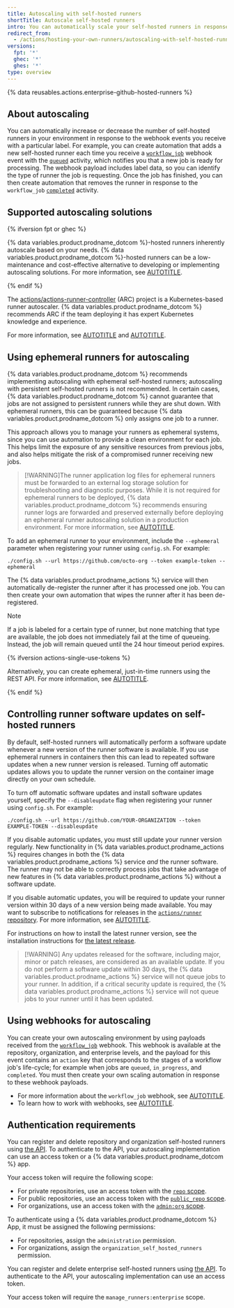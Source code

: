 ```yaml
---
title: Autoscaling with self-hosted runners
shortTitle: Autoscale self-hosted runners
intro: You can automatically scale your self-hosted runners in response to webhook events.
redirect_from:
  - /actions/hosting-your-own-runners/autoscaling-with-self-hosted-runners
versions:
  fpt: '*'
  ghec: '*'
  ghes: '*'
type: overview
---
```


{% data reusables.actions.enterprise-github-hosted-runners %}

## About autoscaling

You can automatically increase or decrease the number of self-hosted runners in your environment in response to the webhook events you receive with a particular label. For example, you can create automation that adds a new self-hosted runner each time you receive a [`workflow_job`](/webhooks-and-events/webhooks/webhook-events-and-payloads#workflow_job) webhook event with the [`queued`](/webhooks-and-events/webhooks/webhook-events-and-payloads#workflow_job) activity, which notifies you that a new job is ready for processing. The webhook payload includes label data, so you can identify the type of runner the job is requesting. Once the job has finished, you can then create automation that removes the runner in response to the `workflow_job` [`completed`](/webhooks-and-events/webhooks/webhook-events-and-payloads#workflow_job) activity.

## Supported autoscaling solutions

{% ifversion fpt or ghec %}

{% data variables.product.prodname_dotcom %}-hosted runners inherently autoscale based on your needs. {% data variables.product.prodname_dotcom %}-hosted runners can be a low-maintenance and cost-effective alternative to developing or implementing autoscaling solutions. For more information, see [AUTOTITLE](/actions/using-github-hosted-runners/about-github-hosted-runners/about-github-hosted-runners).

{% endif %}

The [actions/actions-runner-controller](https://github.com/actions/actions-runner-controller) (ARC) project is a Kubernetes-based runner autoscaler. {% data variables.product.prodname_dotcom %} recommends ARC if the team deploying it has expert Kubernetes knowledge and experience.

For more information, see [AUTOTITLE](/actions/hosting-your-own-runners/managing-self-hosted-runners-with-actions-runner-controller/about-actions-runner-controller) and [AUTOTITLE](/actions/hosting-your-own-runners/managing-self-hosted-runners-with-actions-runner-controller/about-support-for-actions-runner-controller).

## Using ephemeral runners for autoscaling

{% data variables.product.prodname_dotcom %} recommends implementing autoscaling with ephemeral self-hosted runners; autoscaling with persistent self-hosted runners is not recommended. In certain cases, {% data variables.product.prodname_dotcom %} cannot guarantee that jobs are not assigned to persistent runners while they are shut down. With ephemeral runners, this can be guaranteed because {% data variables.product.prodname_dotcom %} only assigns one job to a runner.

This approach allows you to manage your runners as ephemeral systems, since you can use automation to provide a clean environment for each job. This helps limit the exposure of any sensitive resources from previous jobs, and also helps mitigate the risk of a compromised runner receiving new jobs.

>[!WARNING]The runner application log files for ephemeral runners must be forwarded to an external log storage solution for troubleshooting and diagnostic purposes. While it is not required for ephemeral runners to be deployed, {% data variables.product.prodname_dotcom %} recommends ensuring runner logs are forwarded and preserved externally before deploying an ephemeral runner autoscaling solution in a production environment. For more information, see [AUTOTITLE](/actions/hosting-your-own-runners/managing-self-hosted-runners/monitoring-and-troubleshooting-self-hosted-runners#reviewing-the-self-hosted-runner-application-log-files).

To add an ephemeral runner to your environment, include the `--ephemeral` parameter when registering your runner using `config.sh`. For example:

```shell
./config.sh --url https://github.com/octo-org --token example-token --ephemeral
```

The {% data variables.product.prodname_actions %} service will then automatically de-register the runner after it has processed one job. You can then create your own automation that wipes the runner after it has been de-registered.

> [!NOTE]
> If a job is labeled for a certain type of runner, but none matching that type are available, the job does not immediately fail at the time of queueing. Instead, the job will remain queued until the 24 hour timeout period expires.

{% ifversion actions-single-use-tokens %}

Alternatively, you can create ephemeral, just-in-time runners using the REST API. For more information, see [AUTOTITLE](/rest/actions/self-hosted-runners).

{% endif %}

## Controlling runner software updates on self-hosted runners

By default, self-hosted runners will automatically perform a software update whenever a new version of the runner software is available. If you use ephemeral runners in containers then this can lead to repeated software updates when a new runner version is released. Turning off automatic updates allows you to update the runner version on the container image directly on your own schedule.

To turn off automatic software updates and install software updates yourself, specify the `--disableupdate` flag when registering your runner using `config.sh`. For example:

```shell
./config.sh --url https://github.com/YOUR-ORGANIZATION --token EXAMPLE-TOKEN --disableupdate
```

If you disable automatic updates, you must still update your runner version regularly. New functionality in {% data variables.product.prodname_actions %} requires changes in both the {% data variables.product.prodname_actions %} service _and_ the runner software. The runner may not be able to correctly process jobs that take advantage of new features in {% data variables.product.prodname_actions %} without a software update.

If you disable automatic updates, you will be required to update your runner version within 30 days of a new version being made available. You may want to subscribe to notifications for releases in the [`actions/runner` repository](https://github.com/actions/runner/releases). For more information, see [AUTOTITLE](/account-and-profile/managing-subscriptions-and-notifications-on-github/setting-up-notifications/configuring-notifications#about-custom-notifications).

For instructions on how to install the latest runner version, see the installation instructions for [the latest release](https://github.com/actions/runner/releases).

>[!WARNING] Any updates released for the software, including major, minor or patch releases, are considered as an available update. If you do not perform a software update within 30 days, the {% data variables.product.prodname_actions %} service will not queue jobs to your runner. In addition, if a critical security update is required, the {% data variables.product.prodname_actions %} service will not queue jobs to your runner until it has been updated.

## Using webhooks for autoscaling

You can create your own autoscaling environment by using payloads received from the [`workflow_job`](/webhooks-and-events/webhooks/webhook-events-and-payloads#workflow_job) webhook. This webhook is available at the repository, organization, and enterprise levels, and the payload for this event contains an `action` key that corresponds to the stages of a workflow job's life-cycle; for example when jobs are `queued`, `in_progress`, and `completed`. You must then create your own scaling automation in response to these webhook payloads.

* For more information about the `workflow_job` webhook, see [AUTOTITLE](/webhooks-and-events/webhooks/webhook-events-and-payloads#workflow_job).
* To learn how to work with webhooks, see [AUTOTITLE](/webhooks).

## Authentication requirements

You can register and delete repository and organization self-hosted runners using [the API](/rest/actions/self-hosted-runners). To authenticate to the API, your autoscaling implementation can use an access token or a {% data variables.product.prodname_dotcom %} app.

Your access token will require the following scope:

* For private repositories, use an access token with the [`repo` scope](/apps/oauth-apps/building-oauth-apps/scopes-for-oauth-apps#available-scopes).
* For public repositories, use an access token with the [`public_repo` scope](/apps/oauth-apps/building-oauth-apps/scopes-for-oauth-apps#available-scopes).
* For organizations, use an access token with the [`admin:org` scope](/apps/oauth-apps/building-oauth-apps/scopes-for-oauth-apps#available-scopes).

To authenticate using a {% data variables.product.prodname_dotcom %} App, it must be assigned the following permissions:

* For repositories, assign the `administration` permission.
* For organizations, assign the `organization_self_hosted_runners` permission.

You can register and delete enterprise self-hosted runners using [the API](/rest/actions/self-hosted-runners). To authenticate to the API, your autoscaling implementation can use an access token.

Your access token will require the `manage_runners:enterprise` scope.

